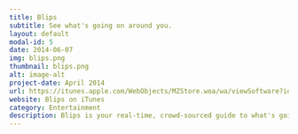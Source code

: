 ```yaml
---
title: Blips
subtitle: See what's going on around you.
layout: default
modal-id: 5
date: 2014-06-07
img: blips.png
thumbnail: blips.png
alt: image-alt
project-date: April 2014
url: https://itunes.apple.com/WebObjects/MZStore.woa/wa/viewSoftware?id=748679761&mt=8
website: Blips on iTunes
category: Entertainment
description: Blips is your real-time, crowd-sourced guide to what's going on around you. Blips allows you to ask for, find, and share information relevant to your location. Whether it's a secret concert at the bar down the street, a road closure on your commute home, or a flash sale at that boutique you love, you are able to learn and share what is happening in your neighborhood.
---
```


